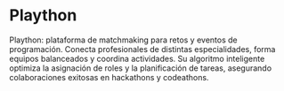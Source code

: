 # Plaython
Plaython: plataforma de matchmaking para retos y eventos de programación. Conecta profesionales de distintas especialidades, forma equipos balanceados y coordina actividades. Su algoritmo inteligente optimiza la asignación de roles y la planificación de tareas, asegurando colaboraciones exitosas en hackathons y codeathons.
